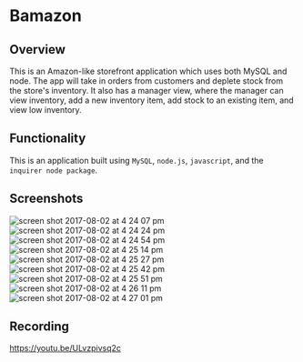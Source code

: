 # Bamazon
## Overview
This is an Amazon-like storefront application which uses both MySQL and node. The app will take in orders from customers and deplete stock from the store's inventory. It also has a manager view, where the manager can view inventory, add a new inventory item, add stock to an existing item, and view low inventory. 

## Functionality 
This is an application built using `MySQL`, `node.js`, `javascript`, and the `inquirer node package`. 

## Screenshots
![screen shot 2017-08-02 at 4 24 07 pm](https://user-images.githubusercontent.com/26077051/28893486-93d391f2-779f-11e7-8dd3-8db4c420b6fc.png)
![screen shot 2017-08-02 at 4 24 24 pm](https://user-images.githubusercontent.com/26077051/28893485-93d18164-779f-11e7-836c-888be63df0af.png)
![screen shot 2017-08-02 at 4 24 54 pm](https://user-images.githubusercontent.com/26077051/28893487-93d79dec-779f-11e7-9d6e-ece86e1667a7.png)
![screen shot 2017-08-02 at 4 25 14 pm](https://user-images.githubusercontent.com/26077051/28893459-7fd5bfa4-779f-11e7-90eb-e7f6089915e4.png)
![screen shot 2017-08-02 at 4 25 27 pm](https://user-images.githubusercontent.com/26077051/28893461-7fd8b272-779f-11e7-826a-ea2612b87e00.png)
![screen shot 2017-08-02 at 4 25 42 pm](https://user-images.githubusercontent.com/26077051/28893457-7fd11a26-779f-11e7-927d-9753d549b832.png)
![screen shot 2017-08-02 at 4 25 51 pm](https://user-images.githubusercontent.com/26077051/28893458-7fd5260c-779f-11e7-9e80-7fe182bbe84a.png)
![screen shot 2017-08-02 at 4 26 11 pm](https://user-images.githubusercontent.com/26077051/28893462-7fd8a2d2-779f-11e7-8bf5-adc663db90d8.png)
![screen shot 2017-08-02 at 4 27 01 pm](https://user-images.githubusercontent.com/26077051/28893460-7fd67ff2-779f-11e7-9fd7-6b63d1e73a2a.png)

## Recording
https://youtu.be/ULvzpivsq2c
